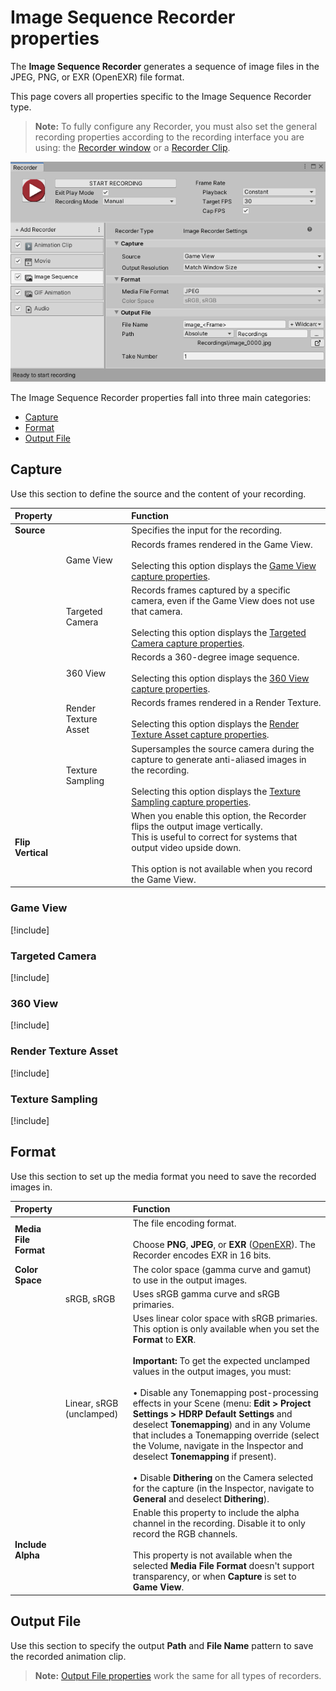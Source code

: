 # Image Sequence Recorder properties

The **Image Sequence Recorder** generates a sequence of image files in the JPEG, PNG, or EXR (OpenEXR) file format.

This page covers all properties specific to the Image Sequence Recorder type.

> **Note:** To fully configure any Recorder, you must also set the general recording properties according to the recording interface you are using: the [Recorder window](RecorderWindowRecordingProperties.md) or a [Recorder Clip](RecordingTimelineTrack.md#recorder-clip-properties).

![](Images/RecorderImage.png)

The Image Sequence Recorder properties fall into three main categories:
* [Capture](#capture)
* [Format](#format)
* [Output File](#output-file)

## Capture

Use this section to define the source and the content of your recording.

|Property||Function|
|:---|:---|:---|
| **Source** ||Specifies the input for the recording.|
|| Game View |Records frames rendered in the Game View.<br/><br/>Selecting this option displays the [Game View capture properties](#game-view). |
|| Targeted Camera |Records frames captured by a specific camera, even if the Game View does not use that camera.<br/><br/>Selecting this option displays the [Targeted Camera capture properties](#targeted-camera).|
|| 360 View |Records a 360-degree image sequence.<br/><br/>Selecting this option displays the [360 View capture properties](#360-view).|
|| Render Texture Asset |Records frames rendered in a Render Texture.<br/><br/>Selecting this option displays the [Render Texture Asset capture properties](#render-texture-asset).|
|| Texture Sampling |Supersamples the source camera during the capture to generate anti-aliased images in the recording.<br/><br/>Selecting this option displays the [Texture Sampling capture properties](#texture-sampling).|
| **Flip Vertical** ||When you enable this option, the Recorder flips the output image vertically.<br />This is useful to correct for systems that output video upside down.<br /><br />This option is not available when you record the Game View.|

### Game View
[!include[](InclCaptureOptionsGameview.md)]

### Targeted Camera
[!include[](InclCaptureOptionsTargetedCamera.md)]

### 360 View
[!include[](InclCaptureOptions360View.md)]

### Render Texture Asset
[!include[](InclCaptureOptionsRenderTextureAsset.md)]

### Texture Sampling
[!include[](InclCaptureOptionsTextureSampling.md)]

## Format

Use this section to set up the media format you need to save the recorded images in.

|Property||Function|
|:---|:---|:---|
| **Media File Format** || The file encoding format.<br/><br/>Choose **PNG**, **JPEG**, or **EXR** ([OpenEXR](https://en.wikipedia.org/wiki/OpenEXR)). The Recorder encodes EXR in 16 bits. |
| **Color Space** | | The color space (gamma curve and gamut) to use in the output images. |
|  | sRGB, sRGB | Uses sRGB gamma curve and sRGB primaries. |
|  | Linear, sRGB (unclamped) | Uses linear color space with sRGB primaries.<br/>This option is only available when you set the **Format** to **EXR**.<br/><br/>**Important:** To get the expected unclamped values in the output images, you must:<br/><br/>• Disable any Tonemapping post-processing effects in your Scene (menu: **Edit > Project Settings > HDRP Default Settings** and deselect **Tonemapping**) and in any Volume that includes a Tonemapping override (select the Volume, navigate in the Inspector and deselect **Tonemapping** if present).<br/><br/>• Disable **Dithering** on the Camera selected for the capture (in the Inspector, navigate to **General** and deselect **Dithering**). |
| **Include Alpha** || Enable this property to include the alpha channel in the recording. Disable it to only record the RGB channels.<br/><br/>This property is not available when the selected **Media File Format** doesn't support transparency, or when **Capture** is set to **Game View**. |

## Output File

Use this section to specify the output **Path** and **File Name** pattern to save the recorded animation clip.

> **Note:** [Output File properties](OutputFileProperties.md) work the same for all types of recorders.
